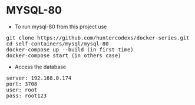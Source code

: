 # MYSQL-80

- To run mysql-80 from this project use

<pre>
git clone https://github.com/huntercodexs/docker-series.git .
cd self-containers/mysql/mysql-80
docker-compose up --build (in first time)
docker-compose start (in others case)
</pre>

- Access the database

<pre>
server: 192.168.0.174
port: 3708
user: root
pass: root123
</pre>